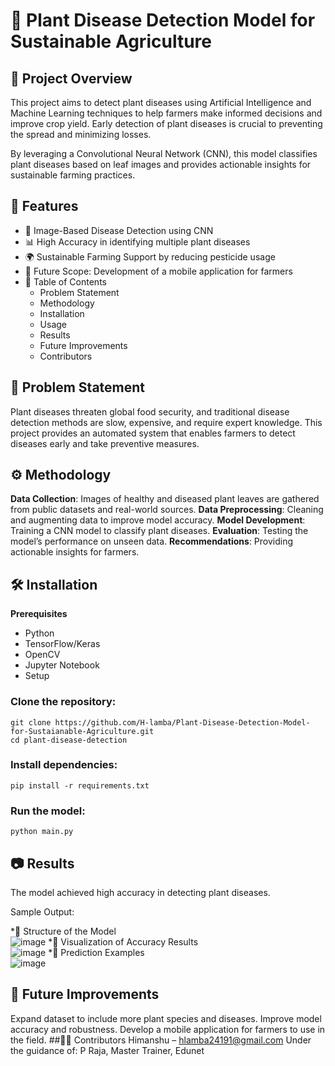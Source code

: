 # 🌱 Plant Disease Detection Model for Sustainable Agriculture
## 📌 Project Overview
This project aims to detect plant diseases using Artificial Intelligence and Machine Learning techniques to help farmers make informed decisions and improve crop yield. Early detection of plant diseases is crucial to preventing the spread and minimizing losses.

By leveraging a Convolutional Neural Network (CNN), this model classifies plant diseases based on leaf images and provides actionable insights for sustainable farming practices.

## 🚀 Features
* 🌿 Image-Based Disease Detection using CNN
* 📊 High Accuracy in identifying multiple plant diseases
* 🌍 Sustainable Farming Support by reducing pesticide usage
* 📲 Future Scope: Development of a mobile application for farmers
* 📖 Table of Contents
  * Problem Statement
  * Methodology
  * Installation
  * Usage
  * Results
  * Future Improvements
  * Contributors
  
## 🔬 Problem Statement
Plant diseases threaten global food security, and traditional disease detection methods are slow, expensive, and require expert knowledge. This project provides an automated system that enables farmers to detect diseases early and take preventive measures.

## ⚙️ Methodology
**Data Collection**: Images of healthy and diseased plant leaves are gathered from public datasets and real-world sources.
**Data Preprocessing**: Cleaning and augmenting data to improve model accuracy.
**Model Development**: Training a CNN model to classify plant diseases.
**Evaluation**: Testing the model’s performance on unseen data.
**Recommendations**: Providing actionable insights for farmers.

## 🛠️ Installation
**Prerequisites**
* Python
* TensorFlow/Keras
* OpenCV
* Jupyter Notebook
* Setup
### Clone the repository:

```
git clone https://github.com/H-lamba/Plant-Disease-Detection-Model-for-Sustaianable-Agriculture.git
cd plant-disease-detection
```
### Install dependencies:
```
pip install -r requirements.txt
```
### Run the model:
```
python main.py
```
## 📷 Results
The model achieved high accuracy in detecting plant diseases.

Sample Output:

*📌 Structure of the Model<br/>
    ![image](https://github.com/user-attachments/assets/cb790163-49f5-4658-837d-4ca5deaffb49)
*📌 Visualization of Accuracy Results<br/>
 ![image](https://github.com/user-attachments/assets/6ee63c7a-4b74-4f76-999c-3f27ef5acc0a)
*📌 Prediction Examples<br/>
    ![image](https://github.com/user-attachments/assets/1a0c23f8-41bf-432c-991a-371500c1bc9e)

## 🚀 Future Improvements
Expand dataset to include more plant species and diseases.
Improve model accuracy and robustness.
Develop a mobile application for farmers to use in the field.
##👨‍💻 Contributors
Himanshu – [hlamba24191@gmail.com](Email)
Under the guidance of: P Raja, Master Trainer, Edunet
